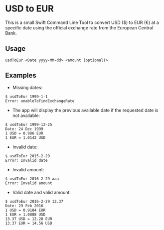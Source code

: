 # USD to EUR

This is a small Swift Command Line Tool to convert USD ($) to EUR (€) at a specific date using the official exchange rate from the European Central Bank.

## Usage

```shell
usdToEur <Date yyyy-MM-dd> <amount (optional)>
```

## Examples

- Missing dates:

```shell
$ usdToEur 1999-1-1
Error: unableToFindExchangeRate
```

- The app will display the previous available date if the requested date is not available:

```shell
$ usdToEur 1999-12-25
Date: 24 Dec 1999
1 USD = 0.986 EUR
1 EUR = 1.0142 USD
```

- Invalid date:

```shell
$ usdToEur 2015-2-29
Error: Invalid date
```

- Invalid amount:

```shell
$ usdToEur 2016-2-29 aaa
Error: Invalid amount
```

- Valid date and valid amount:

```
$ usdToEur 2016-2-29 13.37
Date: 29 Feb 2016
1 USD = 0.9184 EUR
1 EUR = 1.0888 USD
13.37 USD = 12.28 EUR
13.37 EUR = 14.56 USD
```
